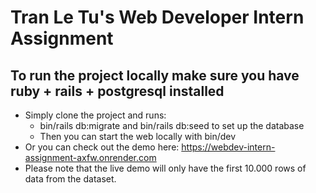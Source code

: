 # Tran Le Tu's Web Developer Intern Assignment

## To run the project locally make sure you have ruby + rails + postgresql installed
- Simply clone the project and runs:
    + bin/rails db:migrate and bin/rails db:seed to set up the database
    + Then you can start the web locally with bin/dev
- Or you can check out the demo here: https://webdev-intern-assignment-axfw.onrender.com
- Please note that the live demo will only have the first 10.000 rows of data from the dataset.
